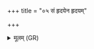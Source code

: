 +++
title = "०५ सं हृदयेन हृदयम्"

+++
<details><summary>मूलम् (GR)</summary>

सं हृदयेन हृदयम्  
ओपशेन सम् ओपशः ।  
अद्भिर् मुञ्चापस्मितं  
पार्ष्णिद्योतः सम् एतु मे ॥
</details>